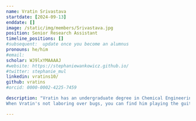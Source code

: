 ```yaml
---
name: Vratin Srivastava
startdate: [2024-09-13]
enddate: []
image: /static/img/members/Srivastava.jpg
position: Senior Research Assistant
timeline_positions: []
#subsequent:  update once you become an alumnus
pronouns: he/him
#email: 
scholar: WJ9lxYMAAAAJ
#website: https://stephaniewankowicz.github.io/
#twitter: stephanie_mul
linkedin: vratins10/
github: vratins
#orcid: 0000-0002-4225-7459

description: "Vratin has an undergraduate degree in Chemical Engineering and holds a Master’s degree in Computational Biology from Carnegie Mellon University, where he conducted research under [Dr. David Koes](https://bits.csb.pitt.edu/). Vratin's previous work focused on leveraging machine learning to improve protein binding pocket representation and dataset curation. He's particularly passionate about applying data-driven methods to challenges in structural biology and biophysics. 
When Vratin's not laboring over bugs, you can find him playing the guitar or wandering about museums."

---
```

